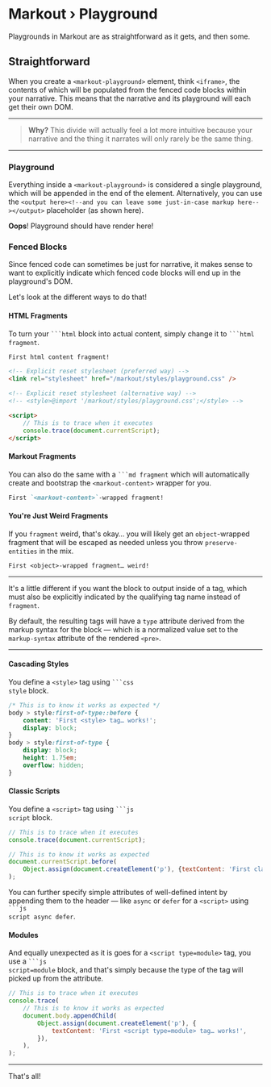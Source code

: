 ﻿# Markout › Playground

Playgrounds in Markout are as straightforward as it gets, and then some.

## Straightforward

When you create a `<markout-playground>` element, think `<iframe>`, the contents of which will be populated from the fenced code blocks within your narrative. This means that the narrative and its playground will each get their own DOM.

---

> **Why?** This divide will actually feel a lot more intuitive because your narrative and the thing it narrates will only rarely be the same thing.

---

<markout-playground>

### Playground

Everything inside a `<markout-playground>` is considered a single playground, which will be appended in the end of the element. Alternatively, you can use the `<output here><!--and you can leave some just-in-case markup here--></output>` placeholder (as shown here).

<output style:=fenced here>

<script type=module src="/markout/elements/markout-playground.js"></script>

**Oops**! Playground should have render here!

</output>

### Fenced Blocks

Since fenced code can sometimes be just for narrative, it makes sense to want to explicitly indicate which fenced code blocks will end up in the playground's DOM.

Let's look at the different ways to do that!

#### HTML Fragments

To turn your <code>\`\`\`html</code> block into actual content, simply change it to <code>\`\`\`html fragment</code>.

```html fragment
First html content fragment!

<!-- Explicit reset stylesheet (preferred way) -->
<link rel="stylesheet" href="/markout/styles/playground.css" />

<!-- Explicit reset stylesheet (alternative way) -->
<!-- <style>@import '/markout/styles/playground.css';</style> -->

<script>
	// This is to trace when it executes
	console.trace(document.currentScript);
</script>
```

#### Markout Fragments

You can also do the same with a <code>\`\`\`md fragment</code> which will automatically create and bootstrap the `<markout-content>` wrapper for you.

```md fragment
First `<markout-content>`-wrapped fragment!
```

#### You're Just Weird Fragments

If you `fragment` weird, that's okay… you will likely get an `object`-wrapped fragment that will be escaped as needed unless you throw `preserve-entities` in the mix.

```text fragment
First <object>-wrapped fragment… weird!
```

---

It's a little different if you want the block to output inside of a tag, which must also be explicitly indicated by the qualifying tag name instead of `fragment`.

By default, the resulting tags will have a `type` attribute derived from the markup syntax for the block — which is a normalized value set to the `markup-syntax` attribute of the rendered `<pre>`.

---

#### Cascading Styles

You define a `<style>` tag using <code>\`\`\`css style</code> block.

```css style
/* This is to know it works as expected */
body > style:first-of-type::before {
	content: 'First <style> tag… works!';
	display: block;
}
body > style:first-of-type {
	display: block;
	height: 1.75em;
	overflow: hidden;
}
```

#### Classic Scripts

You define a `<script>` tag using <code>\`\`\`js script</code> block.

```js script
// This is to trace when it executes
console.trace(document.currentScript);

// This is to know it works as expected
document.currentScript.before(
	Object.assign(document.createElement('p'), {textContent: 'First classic <script> tag… works!'}),
);
```

You can further specify simple attributes of well-defined intent by appending them to the header — like `async` or `defer` for a `<script>` using <code>\`\`\`js script async defer</code>.

#### Modules

And equally unexpected as it is goes for a `<script type=module>` tag, you use a <code>\`\`\`js script=module</code> block, and that's simply because the type of the tag will picked up from the attribute.

```js script=module
// This is to trace when it executes
console.trace(
	// This is to know it works as expected
	document.body.appendChild(
		Object.assign(document.createElement('p'), {
			textContent: 'First <script type=module> tag… works!',
		}),
	),
);
```

---

That's all!

</markout-details>

</markout-playground>
